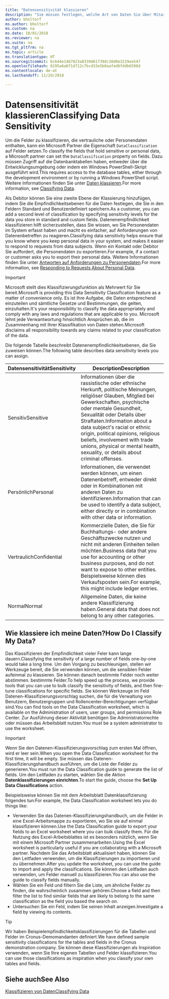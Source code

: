 ```yaml
---
title: "Datensensitivität klassieren"
description: "Sie müssen festlegen, welche Art von Daten Sie über Mitarbeiter speichern, sodass Sie sich auf Datenenbetreffanforderungen reagieren können."
author: bholtorf
ms.author: bholtorf
ms.custom: na
ms.date: 10/01/2018
ms.reviewer: na
ms.suite: na
ms.tgt_pltfrm: na
ms.topic: article
ms.translationtype: HT
ms.sourcegitcommit: bc644e1467823a8339d61739dc30d0e3229ee547
ms.openlocfilehash: 6195a6a6f1d712c7bcd33e5b8aafed6fddb6598d
ms.contentlocale: de-at
ms.lasthandoff: 11/29/2018

---
```


# <a name="classifying-data-sensitivity"></a><span data-ttu-id="8d840-103">Datensensitivität klassieren</span><span class="sxs-lookup"><span data-stu-id="8d840-103">Classifying Data Sensitivity</span></span>
<span data-ttu-id="8d840-104">Um die Felder zu klassifizieren, die vertrauliche oder Personendaten enthalten, kann ein Microsoft Partner die Eigenschaft ```DataClassification``` auf Felder setzen.</span><span class="sxs-lookup"><span data-stu-id="8d840-104">To classify the fields that hold sensitive or personal data, a Microsoft partner can set the ```DataClassification``` property on fields.</span></span> <span data-ttu-id="8d840-105">Dazu müssen Zugriff auf die Datenbanktabellen haben, entweder über die Entwicklungsumgebung oder indem ein Windows PowerShell-Skript ausgeführt wird.</span><span class="sxs-lookup"><span data-stu-id="8d840-105">This requires access to the database tables, either through the development environment or by running a Windows PowerShell script.</span></span> <span data-ttu-id="8d840-106">Weitere Informationen finden Sie unter [Daten klassieren](https://docs.microsoft.com/en-us/dynamics-nav/classifying-data).</span><span class="sxs-lookup"><span data-stu-id="8d840-106">For more information, see [Classifying Data](https://docs.microsoft.com/en-us/dynamics-nav/classifying-data).</span></span>  

<span data-ttu-id="8d840-107">Als Debitor können Sie eine zweite Ebene der Klassierung hinzufügen, indem Sie die Empfindlichkeitsebenen für die Daten festlegen, die Sie in den Feldern Standard und Benutzerdefiniert speichern.</span><span class="sxs-lookup"><span data-stu-id="8d840-107">As a customer, you can add a second level of classification by specifying sensitivity levels for the data you store in standard and custom fields.</span></span> <span data-ttu-id="8d840-108">Datenenempfindlichkeit klassifizieren hilft sicherzustellen, dass Sie wissen, wo Sie Personendaten im System erfasst haben und macht es einfacher, auf Anforderungen von Datenenbetreffen zu reagieren.</span><span class="sxs-lookup"><span data-stu-id="8d840-108">Classifying data sensitivity helps ensure that you know where you keep personal data in your system, and makes it easier to respond to requests from data subjects.</span></span> <span data-ttu-id="8d840-109">Wenn ein Kontakt oder Debitor Sie auffordert, die Personendaten zu exportieren.</span><span class="sxs-lookup"><span data-stu-id="8d840-109">For example, if a contact or customer asks you to export their personal data.</span></span> <span data-ttu-id="8d840-110">Weitere Informationen finden Sie unter [Antworten auf Anforderungen zu Personendaten](admin-responding-to-requests-about-personal-data.md).</span><span class="sxs-lookup"><span data-stu-id="8d840-110">For more information, see [Responding to Requests About Personal Data](admin-responding-to-requests-about-personal-data.md).</span></span>

> [!Important]
> <span data-ttu-id="8d840-111">Microsoft stellt dies Klassifizierungsfunktion als Mehrwert für Sie bereit.</span><span class="sxs-lookup"><span data-stu-id="8d840-111">Microsoft is providing this Data Sensitivity Classification feature as a matter of convenience only.</span></span> <span data-ttu-id="8d840-112">Es ist Ihre Aufgabe, die Daten entsprechend einzuteilen und sämtliche Gesetze und Bestimmungen, die gelten, einzuhalten.</span><span class="sxs-lookup"><span data-stu-id="8d840-112">It's your responsibility to classify the data appropriately and comply with any laws and regulations that are applicable to you.</span></span> <span data-ttu-id="8d840-113">Microsoft lehnt jede Verwantwortung hinsichtlich Ansprüchen ab, die im Zusammenhang mit Ihrer Klassifikation von Daten stehen.</span><span class="sxs-lookup"><span data-stu-id="8d840-113">Microsoft disclaims all responsibility towards any claims related to your classification of the data.</span></span>  

<span data-ttu-id="8d840-114">Die folgende Tabelle beschreibt Datenenempfindlichkeitsebenen, die Sie zuweisen können.</span><span class="sxs-lookup"><span data-stu-id="8d840-114">The following table describes data sensitivity levels you can assign.</span></span>

|<span data-ttu-id="8d840-115">Datensensitivität</span><span class="sxs-lookup"><span data-stu-id="8d840-115">Sensitivity</span></span>|<span data-ttu-id="8d840-116">Description</span><span class="sxs-lookup"><span data-stu-id="8d840-116">Description</span></span>|
|----|----|
|<span data-ttu-id="8d840-117">Sensitiv</span><span class="sxs-lookup"><span data-stu-id="8d840-117">Sensitive</span></span> | <span data-ttu-id="8d840-118">Informationen über die rassistische oder ethnische Herkunft, politische Meinungen, religiöser Glauben, Mitglied bei Gewerkschaften, psychische oder mentale Gesundheit, Sexualität oder Details über Straftaten.</span><span class="sxs-lookup"><span data-stu-id="8d840-118">Information about a data subject's racial or ethnic origin, political opinions, religious beliefs, involvement with trade unions, physical or mental health, sexuality, or details about criminal offenses.</span></span> |
|<span data-ttu-id="8d840-119">Persönlich</span><span class="sxs-lookup"><span data-stu-id="8d840-119">Personal</span></span> | <span data-ttu-id="8d840-120">Informationen, die verwendet werden können, um einen Datenenbetreff, entweder direkt oder in Kombinationen mit anderen Daten zu identifizieren.</span><span class="sxs-lookup"><span data-stu-id="8d840-120">Information that can be used to identify a data subject, either directly or in combination with other data or information.</span></span>|
|<span data-ttu-id="8d840-121">Vertraulich</span><span class="sxs-lookup"><span data-stu-id="8d840-121">Confidential</span></span> | <span data-ttu-id="8d840-122">Kommerzielle Daten, die Sie für Buchhaltungs- oder andere Geschäftszwecke nutzen und nicht mit anderen Einheiten teilen möchten.</span><span class="sxs-lookup"><span data-stu-id="8d840-122">Business data that you use for accounting or other business purposes, and do not want to expose to other entities.</span></span> <span data-ttu-id="8d840-123">Beispielsweise können dies Verkaufsposten sein.</span><span class="sxs-lookup"><span data-stu-id="8d840-123">For example, this might include ledger entries.</span></span>|
|<span data-ttu-id="8d840-124">Normal</span><span class="sxs-lookup"><span data-stu-id="8d840-124">Normal</span></span> | <span data-ttu-id="8d840-125">Allgemeine Daten, die keine andere Klassifizierung haben.</span><span class="sxs-lookup"><span data-stu-id="8d840-125">General data that does not belong to any other categories.</span></span>|

## <a name="how-do-i-classify-my-data"></a><span data-ttu-id="8d840-126">Wie klassiere ich meine Daten?</span><span class="sxs-lookup"><span data-stu-id="8d840-126">How Do I Classify My Data?</span></span>
<span data-ttu-id="8d840-127">Das Klassifizieren der Empfindlichkeit vieler Feler kann lange dauern.</span><span class="sxs-lookup"><span data-stu-id="8d840-127">Classifying the sensitivity of a large number of fields one-by-one would take a long time.</span></span> <span data-ttu-id="8d840-128">Um den Vorgang zu beschleunigen, stellen wir Werkzeuge bereit, die Sie verwenden können, um die sensiblen Felder aufeinmal zu klassieren. Sie können danach bestimmte Felder noch weiter abstimmen. bestimmte Felder.</span><span class="sxs-lookup"><span data-stu-id="8d840-128">To help speed up the process, we provide tools that you can use to bulk classify the sensitivity of fields, and then fine-tune classifications for specific fields.</span></span> <span data-ttu-id="8d840-129">Sie können Werkzeuge im Feld Datenen-Klassifizierungsvorschlag suchen, die für die Verwaltung von Benutzern, Benutzergruppen und Rollencenter-Berechtigungen verfügbar sind.</span><span class="sxs-lookup"><span data-stu-id="8d840-129">You can find tools on the Data Classification worksheet, which is available on the Administration of users, user groups, and permissions Role Center.</span></span> <span data-ttu-id="8d840-130">Zur Ausführung dieser Aktivität benötigen Sie Administratorrechte oder müssen das Arbeitsblatt nutzen.</span><span class="sxs-lookup"><span data-stu-id="8d840-130">You must be a system administrator to use the worksheet.</span></span>

> [!Important]
> <span data-ttu-id="8d840-131">Wenn Sie den Datenen-Klassifizierungsvorschlag zum ersten Mal öffnen, wird er leer sein.</span><span class="sxs-lookup"><span data-stu-id="8d840-131">When you open the Data Classification worksheet for the first time, it will be empty.</span></span> <span data-ttu-id="8d840-132">Sie müssen das Datenen-Klassifizierungshandbuch ausführen, um die Liste der Felder zu generieren.</span><span class="sxs-lookup"><span data-stu-id="8d840-132">You must run the Data Classification guide to generate the list of fields.</span></span> <span data-ttu-id="8d840-133">Um den Leitfaden zu starten, wählen Sie die Aktion **Datenklassifizierungen einrichten**.</span><span class="sxs-lookup"><span data-stu-id="8d840-133">To start the guide, choose the **Set Up Data Classifications** action.</span></span>

<span data-ttu-id="8d840-134">Beispielsweise können Sie mit dem Arbeitsblatt Datenklassifizierung folgendes tun:</span><span class="sxs-lookup"><span data-stu-id="8d840-134">For example, the Data Classification worksheet lets you do things like:</span></span>  

* <span data-ttu-id="8d840-135">Verwenden Sie das Datenen-Klassifizierungshandbuch, um die Felder in eine Excel-Arbeitsmappe zu exportieren, wo Sie sie auf einmal klassifizieren können.</span><span class="sxs-lookup"><span data-stu-id="8d840-135">Use the Data Classification guide to export your fields to an Excel worksheet where you can bulk classify them.</span></span> <span data-ttu-id="8d840-136">Für die Nutzung des Excel-Arbeitsblattes ist es besonders nützlich, wenn Sie mit einem Microsoft Partner zusammenarbeiten.</span><span class="sxs-lookup"><span data-stu-id="8d840-136">Using the Excel worksheet is particularly useful if you are collaborating with a Microsoft partner.</span></span> <span data-ttu-id="8d840-137">Nachdem Sie das Arbeitsblatt aktualisiert haben, können Sie den Leitfaden verwenden, um die Klassifizierungen zu importieren und zu übernehmen.</span><span class="sxs-lookup"><span data-stu-id="8d840-137">After you update the worksheet, you can use the guide to import and apply the classifications.</span></span> <span data-ttu-id="8d840-138">Sie können den Leitfaden auch verwenden, um Felder manuell zu klassifizieren.</span><span class="sxs-lookup"><span data-stu-id="8d840-138">You can also use the guide to classify fields manually.</span></span>  
* <span data-ttu-id="8d840-139">Wählen Sie ein Feld und filtern Sie die Liste, um ähnliche Felder zu finden, die wahrscheinlich zusammen gehören.</span><span class="sxs-lookup"><span data-stu-id="8d840-139">Choose a field and then filter the list to find similar fields that are likely to belong to the same classification as the field you based the search on.</span></span>  
* <span data-ttu-id="8d840-140">Untersuchen Sie ein Feld, indem Sie seinen Inhalt anzeigen.</span><span class="sxs-lookup"><span data-stu-id="8d840-140">Investigate a field by viewing its contents.</span></span>  

> [!Tip]
> <span data-ttu-id="8d840-141">Wir haben Beispielempfindlichkeitsklassifizierungen für die Tabellen und Felder im Cronus-Demomandanten definiert.</span><span class="sxs-lookup"><span data-stu-id="8d840-141">We have defined sample sensitivity classifications for the tables and fields in the Cronus demonstration company.</span></span> <span data-ttu-id="8d840-142">Sie können diese Klassifizierungen als Inspiration verwenden, wenn Sie Ihre eigenen Tabellen und Felder klassifizieren.</span><span class="sxs-lookup"><span data-stu-id="8d840-142">You can use those classifications as inspiration when you classify your own tables and fields.</span></span>

## <a name="see-also"></a><span data-ttu-id="8d840-143">Siehe auch</span><span class="sxs-lookup"><span data-stu-id="8d840-143">See Also</span></span>
[<span data-ttu-id="8d840-144">Klassifizieren von Daten</span><span class="sxs-lookup"><span data-stu-id="8d840-144">Classifying Data</span></span>](https://docs.microsoft.com/en-us/dynamics-nav/classifying-data)  

